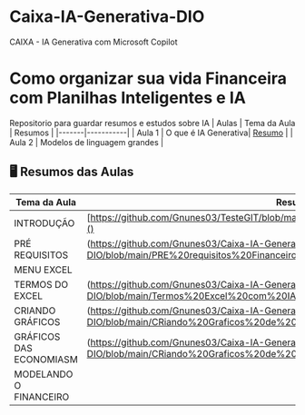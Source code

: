 # Caixa-IA-Generativa-DIO
CAIXA - IA Generativa com Microsoft Copilot

# Como organizar sua vida Financeira com Planilhas Inteligentes e IA
Repositorio para guardar resumos e estudos sobre IA
| Aulas | Tema da Aula | Resumos |
|-------|-----------|
| Aula 1 | O que é IA Generativa| [Resumo]() |
| Aula 2 | Modelos de linguagem grandes |


## 🖥️ Resumos das Aulas
| Tema da Aula | Resumos |
|-------|-----------|
| INTRODUÇÃO| [https://github.com/Gnunes03/TesteGIT/blob/main/introducao%20financeiro%20com%20IA.pdf]() |
| PRÉ REQUISITOS| ([https://github.com/Gnunes03/Caixa-IA-Generativa-DIO/blob/main/PRE%20requisitos%20Financeiro%20com%20IA.pdf)]() |
| MENU EXCEL | |(https://github.com/Gnunes03/Caixa-IA-Generativa-DIO/blob/main/menu%20Excel%20Financeiro%20IA.pdf)() |
| TERMOS DO EXCEL| (https://github.com/Gnunes03/Caixa-IA-Generativa-DIO/blob/main/Termos%20Excel%20com%20IA.pdf)() |
| CRIANDO GRÁFICOS| (https://github.com/Gnunes03/Caixa-IA-Generativa-DIO/blob/main/CRiando%20Graficos%20de%20economias%20Financeiro%20com%20IA.pdf)]|
| GRÁFICOS DAS ECONOMIASM| (https://github.com/Gnunes03/Caixa-IA-Generativa-DIO/blob/main/CRiando%20Graficos%20de%20economias%20Financeiro%20com%20IA.pdf))]|
| MODELANDO O FINANCEIRO| |[([https://github.com/Gnunes03/Caixa-IA-Generativa-DIO/blob/main/Modeloando%20%20Financeiro%20IA.pdf)]|

